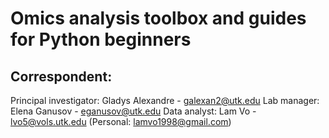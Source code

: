 # Omics analysis toolbox and guides for Python beginners
## Correspondent:
  Principal investigator: Gladys Alexandre - galexan2@utk.edu
  Lab manager: Elena Ganusov - eganusov@utk.edu
  Data analyst: Lam Vo - lvo5@vols.utk.edu (Personal: lamvo1998@gmail.com)
